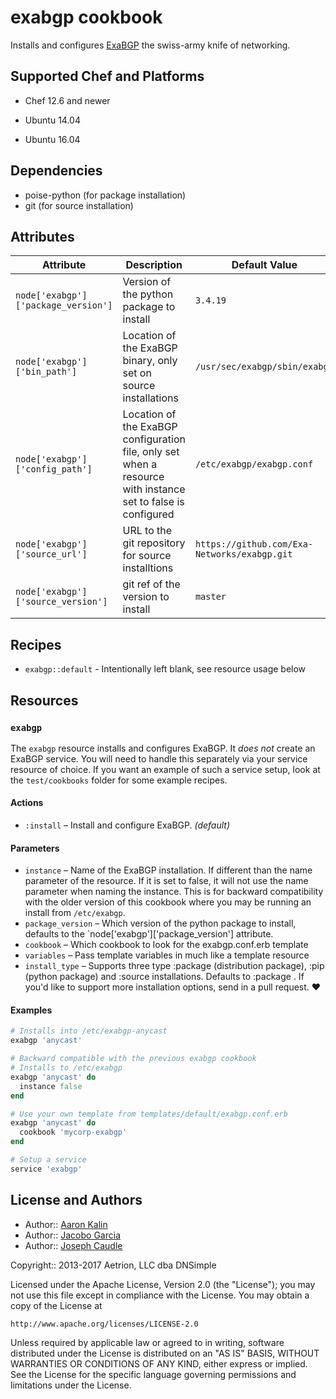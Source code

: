 # exabgp cookbook

Installs and configures [ExaBGP](https://github.com/Exa-Networks/exabgp)
the swiss-army knife of networking.

## Supported Chef and Platforms

* Chef 12.6 and newer

* Ubuntu 14.04
* Ubuntu 16.04

## Dependencies

* poise-python (for package installation)
* git (for source installation)

## Attributes

| Attribute | Description | Default Value |
| --- | --- | --- |
| `node['exabgp']['package_version']` | Version of the python package to install | `3.4.19` |
| `node['exabgp']['bin_path']` | Location of the ExaBGP binary, only set on source installations | `/usr/sec/exabgp/sbin/exabgp` |
| `node['exabgp']['config_path']` | Location of the ExaBGP configuration file, only set when a resource with instance set to false is configured | `/etc/exabgp/exabgp.conf` |
| `node['exabgp']['source_url']` | URL to the git repository for source installtions | `https://github.com/Exa-Networks/exabgp.git` |
| `node['exabgp']['source_version']` | git ref of the version to install | `master` |

## Recipes

* `exabgp::default` - Intentionally left blank, see resource usage below

## Resources

### `exabgp`

The `exabgp` resource installs and configures ExaBGP. It _does not_ create
an ExaBGP service. You will need to handle this separately via your service
resource of choice. If you want an example of such a service setup, look at
the `test/cookbooks` folder for some example recipes.

#### Actions

* `:install` – Install and configure ExaBGP. *(default)*

#### Parameters

* `instance` – Name of the ExaBGP installation. If different than the name parameter of the resource. If it is set to false, it will not use the name parameter when naming the instance. This is for backward compatibility with the older version of this cookbook where you may be running an install from `/etc/exabgp`.
* `package_version` – Which version of the python package to install, defaults to the `node['exabgp']['package_version'] attribute.
* `cookbook` – Which cookbook to look for the exabgp.conf.erb template
* `variables` – Pass template variables in much like a template resource
* `install_type` – Supports three type :package (distribution package), :pip (python package) and :source installations. Defaults to :package . If you'd like to support more installation options, send in a pull request. :heart:

#### Examples

```ruby
# Installs into /etc/exabgp-anycast
exabgp 'anycast'

# Backward compatible with the previous exabgp cookbook
# Installs to /etc/exabgp
exabgp 'anycast' do
  instance false
end

# Use your own template from templates/default/exabgp.conf.erb
exabgp 'anycast' do
  cookbook 'mycorp-exabgp'
end

# Setup a service
service 'exabgp'
```

## License and Authors

* Author:: [Aaron Kalin](https://github.com/martinisoft)
* Author:: [Jacobo Garcia](https://github.com/therobot)
* Author:: [Joseph Caudle](https://github.com/jcaudle)

Copyright:: 2013-2017 Aetrion, LLC dba DNSimple

Licensed under the Apache License, Version 2.0 (the "License");
you may not use this file except in compliance with the License.
You may obtain a copy of the License at

    http://www.apache.org/licenses/LICENSE-2.0

Unless required by applicable law or agreed to in writing, software
distributed under the License is distributed on an "AS IS" BASIS,
WITHOUT WARRANTIES OR CONDITIONS OF ANY KIND, either express or implied.
See the License for the specific language governing permissions and
limitations under the License.
